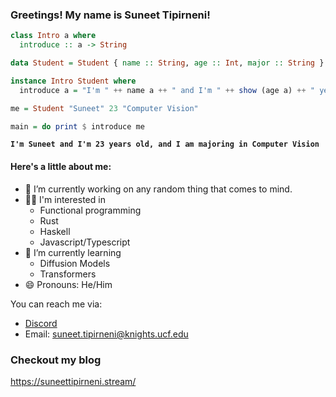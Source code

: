 ### Greetings! My name is Suneet Tipirneni!

```hs
class Intro a where
  introduce :: a -> String

data Student = Student { name :: String, age :: Int, major :: String }

instance Intro Student where
  introduce a = "I'm " ++ name a ++ " and I'm " ++ show (age a) ++ " years old, and I am majoring in " ++ major a

me = Student "Suneet" 23 "Computer Vision"

main = do print $ introduce me
```

**``I'm Suneet and I'm 23 years old, and I am majoring in Computer Vision``**

#### Here's a little about me:

- 🔭 I’m currently working on any random thing that comes to mind.
- 👨‍💻 I'm interested in
  - Functional programming
  - Rust
  - Haskell
  - Javascript/Typescript
- 🌱 I’m currently learning
  - Diffusion Models
  - Transformers
- 😄 Pronouns: He/Him

You can reach me via:
- [Discord](https://discordapp.com/users/386337006764032002)
- Email: suneet.tipirneni@knights.ucf.edu

### Checkout my blog

https://suneettipirneni.stream/

<!--
**suneettipirneni/suneettipirneni** is a ✨ _special_ ✨ repository because its `README.md` (this file) appears on your GitHub profile.

Here are some ideas to get you started:

- 🔭 I’m currently working on ...
  - Frontend Code + Desgin
- 🌱 I’m currently learning ...
- 👯 I’m looking to collaborate on ...
- 🤔 I’m looking for help with ...
- 💬 Ask me about ...
- 📫 How to reach me: ...
- 😄 Pronouns: ...
- ⚡ Fun fact: ...
-->
